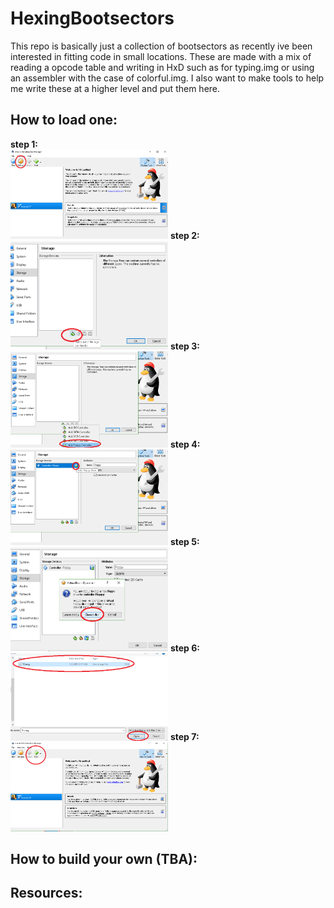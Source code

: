# HexingBootsectors
This repo is basically just a collection of bootsectors as recently ive been interested in fitting code in small locations.
These are made with a mix of reading a opcode table and writing in HxD such as for typing.img or using an assembler with the
case of colorful.img.
I also want to make tools to help me write these at a higher level and put them here.
<br>
<h2>How to load one:</h2>
<b>step 1:</b><br>
<img src="instructions/step0.png" width="50%" height="50%"/> 
<b>step 2:</b><br>
<img src="instructions/step1.png" width="50%" height="50%"/>
<b>step 3:</b><br>
<img src="instructions/step2.png" width="50%" height="50%"/>
<b>step 4:</b><br>
<img src="instructions/step3.png" width="50%" height="50%"/>
<b>step 5:</b><br>
<img src="instructions/step4.png" width="50%" height="50%"/>
<b>step 6:</b><br>
<img src="instructions/step5.png" width="50%" height="50%"/>
<b>step 7:</b><br>
<img src="instructions/step6.png" width="50%" height="50%"/>
<br>
<h2>How to build your own (TBA):</h2>

<h2>Resources:</h2>
